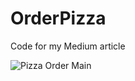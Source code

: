 # OrderPizza
Code for my Medium article 

![Pizza Order Main](https://github.com/Bell-Christopher/OrderPizza/assets/93615403/6b06e8a1-351a-41b8-99cf-692a7c95954a)

